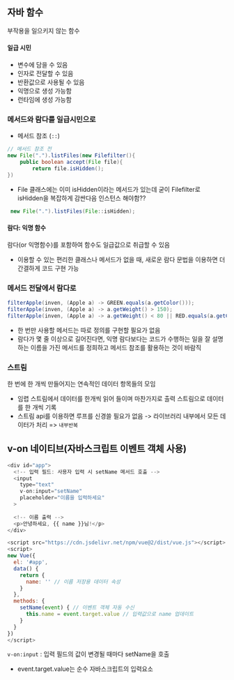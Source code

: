 ## 자바 함수

부작용을 일으키지 않는 함수

#### 일급 시민
- 변수에 담을 수 있음
- 인자로 전달할 수 있음
- 반환값으로 사용될 수 있음
- 익명으로 생성 가능함
- 런타임에 생성 가능함

### 메서드와 람다를 일급시민으로
- 메서드 참조 (`::`)
```java
// 메서드 참조 전
new File(".").listFiles(new Filefilter(){
    public boolean accept(File file){
        return file.isHidden();
})
```
- File 클래스에는 이미 isHidden이라는 메서드가 있는데 굳이 Filefilter로 isHidden을 복잡하게 감싼다음 인스턴스 해야함??
```java
 new File(".").listFiles(File::isHidden);
```

#### 람다: 익명 함수
람다(or 익명함수)를 포함하여 함수도 일급값으로 취급할 수 있음
- 이용할 수 있는 편리한 클래스나 메서드가 없을 때, 새로운 람다 문법을 이용하면 더 간결하게 코드 구현 가능

### 메서드 전달에서 람다로
```java
filterApple(inven, (Apple a) -> GREEN.equals(a.getColor()));
filterApple(inven, (Apple a) -> a.getWeight() > 150);
filterApple(inven, (Apple a) -> a.getWeight() < 80 || RED.equals(a.getColor()));
```
- 한 번만 사용할 메서드는 따로 정의를 구현할 필요가 없음
- 람다가 몇 줄 이상으로 길어진다면, 익명 람다보다는 코드가 수행하는 일을 잘 설명하는 이름을 가진 메서드를 정희하고 메서드 참조를 활용하는 것이 바람직

### 스트림
한 번에 한 개씩 만들어지는 연속적인 데이터 항목들의 모임
- 임렵 스트림에서 데이터를 한개씩 읽어 들이며 마찬가지로 출력 스트림으로 데이터를 한 개씩 기록
- 스트림 api를 이용하면 루프를 신경쓸 필요가 없음 -> 라이브러리 내부에서 모든 데이터가 처리 => `내부반복`

## v-on 네이티브(자바스크립트 이벤트 객체 사용)
```javascript
<div id="app">
  <!-- 입력 필드: 사용자 입력 시 setName 메서드 호출 -->
  <input 
    type="text" 
    v-on:input="setName"
    placeholder="이름을 입력하세요"
  >
  
  <!-- 이름 출력 -->
  <p>안녕하세요, {{ name }}님!</p>
</div>

<script src="https://cdn.jsdelivr.net/npm/vue@2/dist/vue.js"></script>
<script>
new Vue({
  el: '#app',
  data() {
    return {
      name: '' // 이름 저장용 데이터 속성
    }
  },
  methods: {
    setName(event) { // 이벤트 객체 자동 수신
      this.name = event.target.value // 입력값으로 name 업데이트
    }
  }
})
</script>
```
`v-on:input` : 입력 필드의 값이 변경될 때마다 setName을 호출
- event.target.value는 순수 자바스크립트의 입력요소
